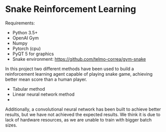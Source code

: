 # Snake Reinforcement Learning

Requirements:
- Python 3.5+
- OpenAI Gym
- Numpy
- Pytorch (cpu)
- PyQT 5 for graphics
- Snake environment: https://github.com/telmo-correa/gym-snake

In this project two different methods have been used to build a reinforcement learning agent capable of playing snake game, achieving better mean score than a human player.
- Tabular method
- Linear neural network method
- 
Additionally, a convolutional neural network has been built to achieve better results, but we have not achieved the expected results. We think it is due to lack of hardware resources, as we are unable to train with bigger batch sizes.
